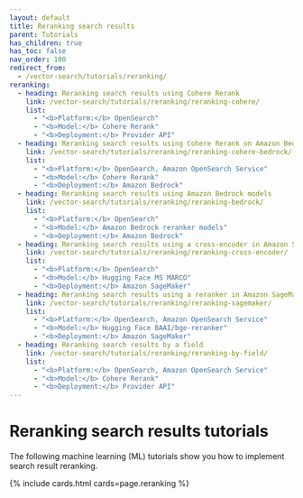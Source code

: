 ```yaml
---
layout: default
title: Reranking search results
parent: Tutorials
has_children: true
has_toc: false
nav_order: 100
redirect_from:
  - /vector-search/tutorials/reranking/
reranking:
  - heading: Reranking search results using Cohere Rerank
    link: /vector-search/tutorials/reranking/reranking-cohere/
    list:
      - "<b>Platform:</b> OpenSearch"
      - "<b>Model:</b> Cohere Rerank"  
      - "<b>Deployment:</b> Provider API"  
  - heading: Reranking search results using Cohere Rerank on Amazon Bedrock
    link: /vector-search/tutorials/reranking/reranking-cohere-bedrock/
    list:
      - "<b>Platform:</b> OpenSearch, Amazon OpenSearch Service"
      - "<b>Model:</b> Cohere Rerank"  
      - "<b>Deployment:</b> Amazon Bedrock" 
  - heading: Reranking search results using Amazon Bedrock models
    link: /vector-search/tutorials/reranking/reranking-bedrock/
    list:
      - "<b>Platform:</b> OpenSearch"
      - "<b>Model:</b> Amazon Bedrock reranker models"  
      - "<b>Deployment:</b> Amazon Bedrock"  
  - heading: Reranking search results using a cross-encoder in Amazon SageMaker
    link: /vector-search/tutorials/reranking/reranking-cross-encoder/
    list:
      - "<b>Platform:</b> OpenSearch"
      - "<b>Model:</b> Hugging Face MS MARCO"  
      - "<b>Deployment:</b> Amazon SageMaker" 
  - heading: Reranking search results using a reranker in Amazon SageMaker
    link: /vector-search/tutorials/reranking/reranking-sagemaker/
    list:
      - "<b>Platform:</b> OpenSearch, Amazon OpenSearch Service"
      - "<b>Model:</b> Hugging Face BAAI/bge-reranker"  
      - "<b>Deployment:</b> Amazon SageMaker" 
  - heading: Reranking search results by a field
    link: /vector-search/tutorials/reranking/reranking-by-field/
    list:
      - "<b>Platform:</b> OpenSearch, Amazon OpenSearch Service"
      - "<b>Model:</b> Cohere Rerank"  
      - "<b>Deployment:</b> Provider API" 
---
```


# Reranking search results tutorials

The following machine learning (ML) tutorials show you how to implement search result reranking.

{% include cards.html cards=page.reranking %}